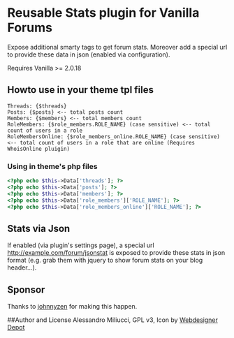 # Reusable Stats plugin for Vanilla Forums
Expose additional smarty tags to get forum stats. Moreover add a special url to provide these data in json (enabled via configuration).

Requires Vanilla >= 2.0.18

## Howto use in your theme tpl files
```
Threads: {$threads} 
Posts: {$posts} <-- total posts count
Members: {$members} <-- total members count
RoleMembers: {$role_members.ROLE_NAME} (case sensitive) <-- total count of users in a role
RoleMembersOnline: {$role_members_online.ROLE_NAME} (case sensitive) <-- total count of users in a role that are online (Requires WhoisOnline pluigin)
```

### Using in theme's php files
```php
<?php echo $this->Data['threads']; ?>
<?php echo $this->Data['posts']; ?>
<?php echo $this->Data['members']; ?>
<?php echo $this->Data['role_members']['ROLE_NAME']; ?>
<?php echo $this->Data['role_members_online']['ROLE_NAME']; ?>
```

## Stats via Json 
If enabled (via plugin's settings page), a special url http://example.com/forum/jsonstat is exposed to provide
these stats in json format (e.g. grab them with jquery to show forum stats on your blog header...).

## Sponsor
Thanks to [johnnyzen](http://vanillaforums.org/profile/43062/johnnyzen) for making this happen.


##Author and License
Alessandro Miliucci, GPL v3, Icon by [Webdesigner Depot](http://www.webdesignerdepot.com)
